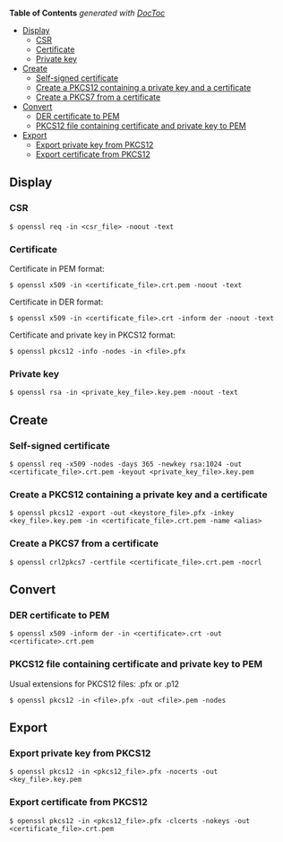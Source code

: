 <!-- START doctoc generated TOC please keep comment here to allow auto update -->
<!-- DON'T EDIT THIS SECTION, INSTEAD RE-RUN doctoc TO UPDATE -->
**Table of Contents**  *generated with [DocToc](https://github.com/thlorenz/doctoc)*

- [Display](#display)
  - [CSR](#csr)
  - [Certificate](#certificate)
  - [Private key](#private-key)
- [Create](#create)
  - [Self-signed certificate](#self-signed-certificate)
  - [Create a PKCS12 containing a private key and a certificate](#create-a-pkcs12-containing-a-private-key-and-a-certificate)
  - [Create a PKCS7 from a certificate](#create-a-pkcs7-from-a-certificate)
- [Convert](#convert)
  - [DER certificate to PEM](#der-certificate-to-pem)
  - [PKCS12 file containing certificate and private key to PEM](#pkcs12-file-containing-certificate-and-private-key-to-pem)
- [Export](#export)
  - [Export private key from PKCS12](#export-private-key-from-pkcs12)
  - [Export certificate from PKCS12](#export-certificate-from-pkcs12)

<!-- END doctoc generated TOC please keep comment here to allow auto update -->

## Display
### CSR

    $ openssl req -in <csr_file> -noout -text

### Certificate

Certificate in PEM format:

    $ openssl x509 -in <certificate_file>.crt.pem -noout -text

Certificate in DER format:

    $ openssl x509 -in <certificate_file>.crt -inform der -noout -text

Certificate and private key in PKCS12 format:

    $ openssl pkcs12 -info -nodes -in <file>.pfx

### Private key

    $ openssl rsa -in <private_key_file>.key.pem -noout -text 


## Create
### Self-signed certificate

    $ openssl req -x509 -nodes -days 365 -newkey rsa:1024 -out <certificate_file>.crt.pem -keyout <private_key_file>.key.pem

### Create a PKCS12 containing a private key and a certificate

    $ openssl pkcs12 -export -out <keystore_file>.pfx -inkey <key_file>.key.pem -in <certificate_file>.crt.pem -name <alias>

### Create a PKCS7 from a certificate

    $ openssl crl2pkcs7 -certfile <certificate_file>.crt.pem -nocrl


## Convert
### DER certificate to PEM

    $ openssl x509 -inform der -in <certificate>.crt -out <certificate>.crt.pem

### PKCS12 file containing certificate and private key to PEM

Usual extensions for PKCS12 files: .pfx or .p12

    $ openssl pkcs12 -in <file>.pfx -out <file>.pem -nodes


## Export
### Export private key from PKCS12

    $ openssl pkcs12 -in <pkcs12_file>.pfx -nocerts -out <key_file>.key.pem

### Export certificate from PKCS12

    $ openssl pkcs12 -in <pkcs12_file>.pfx -clcerts -nokeys -out <certificate_file>.crt.pem
